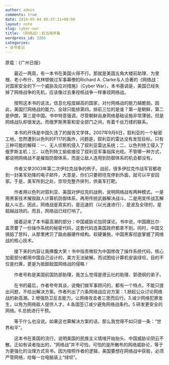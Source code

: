 ```yaml
---
author: admin
comments: true
date: 2010-05-04 08:47:21+00:00
layout: note
slug: cyber-war
title: 《网络战》：权当相声看
wordpress_id: 3266
categories:
- 读书笔记
---
```


原载：《广州日报》

　　最近一两周，有一本书在美国火得不行。那就是美国五角大楼前助理、为里根、老小布什、克林顿做过军事幕僚的Richard A. Clarke与人合著的《网络战：对国家安全的下一个威胁及应对措施》（Cyber War）。本书基调是，美国已经失掉了网络战争的先机，应该像过去重视核战争一样重视网络战。

　　按照这本书的说法，信息化程度越高的国家，对付网络战的能力越脆弱。因此，美国打网络战的能力，全球只能排第四。排前三位的是谁？第一是朝鲜，第二是伊朗，第三是中国。书中特意强调，尽管朝鲜自身网络基础设施非常薄弱，但是网络战队却很发达。而俄罗斯黑客和安全部门之间，有着千丝万缕的联系。

　　本书的开场是中国久违了的报告文学体。2007年9月6日，叙利亚的一个秘密工地，忽然遭到以色列的F117的轰炸，问题是，叙利亚的雷达没有发现目标。只有三种可能的解释：一、无人侦察机侵入了叙利亚雷达系统；二、以色列特工侵入了俄罗斯主机；三、以色列特工偷偷接驳了叙利亚军事指挥光缆。不管哪一种方式，都说明网络战不是摧毁防御体系，而是让敌人连用到防御体系的机会都没有。

　　作者又举2003年第二次伊拉克战争的例子。战前，很多伊拉克作战军官都收到一封美军劝降的电子邮件，大意是，你们只要把坦克停到外面，就可以平安回家。于是，美军所到之处，空坦克整齐排列，供美军打靶。

　　作者用以色列对叙利亚、美国对伊拉克的战例，说明网络战有两种模式。一是用黑客技术摧毁敌人计算机防御体系，再用传统武器解决战斗。二是用宣传战瓦解敌人斗志。因此，网络战是真实的，是迅速的（以光速进行），是波及全球的，是超越战场的。而且，网络战已经打响了。

　　接着迎来了本书最高潮的部分：中国威胁论加阴谋论。书中说，中国跟比尔·盖茨要了一份操作系统的秘密代码，这套代码连美国政府都拿不到。同时，中国又搞掂了思科，从那里拷贝了路由器硬件结构。软硬兼施，中国黑客彻底掌握了网络战的核心技术。

　　接下来的内容让我捧腹大笑！书中指责微软为中国修改了操作系统代码，核心加密部分都用中国自己设计的，美方无法破解。而试图给计算机安装绿坝，目的不仅是扫黄，更是为抵御敌国网络战的侵略！

　　作者号称是美国前国防部助理，我怎么觉得是德云社的助理、郭德纲的弟子。

　　在书的最后，作者夸夸其谈，说俺们做军事顾问的，都有一个特点，不能只提出问题，不给出解决方案。作者列出了六条网络战应对方案：1.掀起公众讨论网络战的新高潮。2.增强防卫反击能力，让网络攻击者三思而后行。3.减少网络犯罪发生，以免为网络敌人提供人才。4.各国签订减少避免网络战条约。5.研发更安全的网络。6.总统进行干预。

　　等于什么也没说。如果这也算解决方案的话，那么我觉得不如只提一条：“世界和平”。

　　这本书在美国的流行，说明美国的民族主义情绪开始抬头、中国威胁论阴云不散。正如有读者指出的，“网络战”并不可怕，可怕的是所散布的网络威胁论，等于为更强化的治理方式背书，因为按照作者的逻辑，美国要想在网络战中获胜，必须严管网络，给每一台电脑装上“绿坝”。
